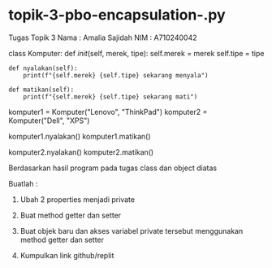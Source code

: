# topik-3-pbo-encapsulation-.py
Tugas Topik 3
Nama : Amalia Sajidah
NIM : A710240042

class Komputer:
    def _init_(self, merek, tipe):
        self.merek = merek
        self.tipe = tipe
    
    def nyalakan(self):
        print(f"{self.merek} {self.tipe} sekarang menyala")
    
    def matikan(self):
        print(f"{self.merek} {self.tipe} sekarang mati")

komputer1 = Komputer("Lenovo", "ThinkPad")
komputer2 = Komputer("Dell", "XPS")

komputer1.nyalakan()
komputer1.matikan()

komputer2.nyalakan()
komputer2.matikan()

Berdasarkan hasil program pada tugas class dan object diatas 

Buatlah :

1. Ubah 2 properties menjadi private

2. Buat method getter dan setter

3. Buat objek baru dan akses variabel private tersebut menggunakan method getter dan setter

4. Kumpulkan link github/replit

